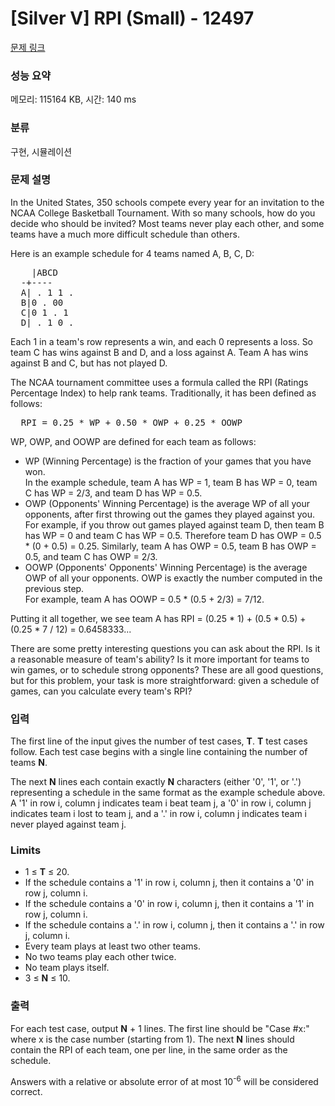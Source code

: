 # [Silver V] RPI (Small) - 12497 

[문제 링크](https://www.acmicpc.net/problem/12497) 

### 성능 요약

메모리: 115164 KB, 시간: 140 ms

### 분류

구현, 시뮬레이션

### 문제 설명

<p>In the United States, 350 schools compete every year for an invitation to the NCAA College Basketball Tournament. With so many schools, how do you decide who should be invited? Most teams never play each other, and some teams have a much more difficult schedule than others.</p>

<p>Here is an example schedule for 4 teams named A, B, C, D:</p>

<pre>    |ABCD
  -+----
  A| . 1 1 .
  B|0 . 00
  C|0 1 . 1
  D| . 1 0 .
</pre>

<p>Each 1 in a team's row represents a win, and each 0 represents a loss. So team C has wins against B and D, and a loss against A. Team A has wins against B and C, but has not played D.</p>

<p>The NCAA tournament committee uses a formula called the RPI (Ratings Percentage Index) to help rank teams. Traditionally, it has been defined as follows:</p>

<pre>  RPI = 0.25 * WP + 0.50 * OWP + 0.25 * OOWP
</pre>

<p>WP, OWP, and OOWP are defined for each team as follows:</p>

<ul>
	<li>WP (Winning Percentage) is the fraction of your games that you have won.<br>
	In the example schedule, team A has WP = 1, team B has WP = 0, team C has WP = 2/3, and team D has WP = 0.5.</li>
	<li>OWP (Opponents' Winning Percentage) is the average WP of all your opponents, after first throwing out the games they played against you.<br>
	For example, if you throw out games played against team D, then team B has WP = 0 and team C has WP = 0.5. Therefore team D has OWP = 0.5 * (0 + 0.5) = 0.25. Similarly, team A has OWP = 0.5, team B has OWP = 0.5, and team C has OWP = 2/3.</li>
	<li>OOWP (Opponents' Opponents' Winning Percentage) is the average OWP of all your opponents. OWP is exactly the number computed in the previous step.<br>
	For example, team A has OOWP = 0.5 * (0.5 + 2/3) = 7/12.</li>
</ul>

<p>Putting it all together, we see team A has RPI = (0.25 * 1) + (0.5 * 0.5) + (0.25 * 7 / 12) = 0.6458333...</p>

<p>There are some pretty interesting questions you can ask about the RPI. Is it a reasonable measure of team's ability? Is it more important for teams to win games, or to schedule strong opponents? These are all good questions, but for this problem, your task is more straightforward: given a schedule of games, can you calculate every team's RPI?</p>

### 입력 

 <p>The first line of the input gives the number of test cases, <strong>T</strong>. <strong>T</strong> test cases follow. Each test case begins with a single line containing the number of teams <strong>N</strong>.</p>

<p>The next <strong>N</strong> lines each contain exactly <strong>N</strong> characters (either '0', '1', or '.') representing a schedule in the same format as the example schedule above. A '1' in row i, column j indicates team i beat team j, a '0' in row i, column j indicates team i lost to team j, and a '.' in row i, column j indicates team i never played against team j.</p>

<h3>Limits</h3>

<ul>
	<li>1 ≤ <strong>T</strong> ≤ 20.</li>
	<li>If the schedule contains a '1' in row i, column j, then it contains a '0' in row j, column i.</li>
	<li>If the schedule contains a '0' in row i, column j, then it contains a '1' in row j, column i.</li>
	<li>If the schedule contains a '.' in row i, column j, then it contains a '.' in row j, column i.</li>
	<li>Every team plays at least two other teams.</li>
	<li>No two teams play each other twice.</li>
	<li>No team plays itself.</li>
	<li>3 ≤ <strong>N</strong> ≤ 10.</li>
</ul>

### 출력 

 <p>For each test case, output <strong>N</strong> + 1 lines. The first line should be "Case #x:" where x is the case number (starting from 1). The next <strong>N</strong> lines should contain the RPI of each team, one per line, in the same order as the schedule.</p>

<p>Answers with a relative or absolute error of at most 10<sup>-6</sup> will be considered correct.</p>


